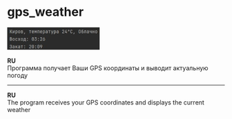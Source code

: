 # gps_weather
 ![alt text](scrns/scrn.jpg "Скриншот")<br>
 
 <b>RU</b><br>
 Программа получает Ваши GPS координаты и выводит актуальную погоду <br>
 
 <hr>
 <b>RU</b><br>
 The program receives your GPS coordinates and displays the current weather
 

